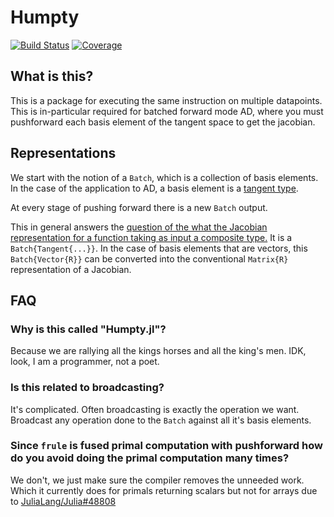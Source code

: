 # Humpty

[![Build Status](https://github.com/JuliaComputing/Humpty.jl/actions/workflows/CI.yml/badge.svg?branch=main)](https://github.com/JuliaComputing/Humpty.jl/actions/workflows/CI.yml?query=branch%3Amain)
[![Coverage](https://codecov.io/gh/JuliaComputing/Humpty.jl/branch/main/graph/badge.svg)](https://codecov.io/gh/JuliaComputing/Humpty.jl)


## What is this?
This is a package for executing the same instruction on multiple datapoints.
This is in-particular required for batched forward mode AD, where you must pushforward each basis element of the tangent space to get the jacobian.

## Representations
We start with the notion of a `Batch`, which is a collection of basis elements.
In the case of the application to AD, a basis element is a [tangent type](https://juliadiff.org/ChainRulesCore.jl/dev/rule_author/tangents.html).


At every stage of pushing forward there is a new `Batch` output.

This in general answers the [question of the what the Jacobian representation for a function taking as input a composite type.](https://github.com/JuliaDiff/ChainRulesCore.jl/issues/66)
It is a `Batch{Tangent{...}}`.
In the case of basis elements that are vectors, this `Batch{Vector{R}}` can be converted into the conventional `Matrix{R}` representation of a Jacobian.

## FAQ

### Why is this called "Humpty.jl"?
Because we are rallying all the kings horses and all the king's men.
IDK, look, I am a programmer, not a poet.

### Is this related to broadcasting?
It's complicated.
Often broadcasting is exactly the operation we want.
Broadcast any operation done to the `Batch` against all it's basis elements.

### Since `frule` is fused primal computation with pushforward how do you avoid doing the primal computation many times?

We don't, we just make sure the compiler removes the unneeded work.
Which it currently does for primals returning scalars but not for arrays due to [JuliaLang/Julia#48808](https://github.com/JuliaLang/julia/issues/48808)
